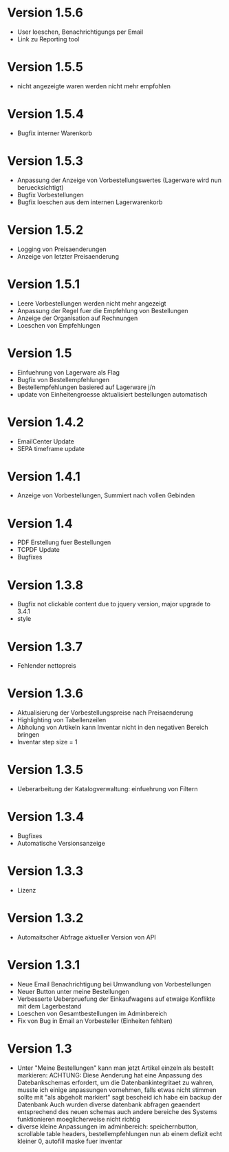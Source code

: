 # Version 1.5.6
- User loeschen, Benachrichtigungs per Email
- Link zu Reporting tool

# Version 1.5.5
- nicht angezeigte waren werden nicht mehr empfohlen

# Version 1.5.4
- Bugfix interner Warenkorb

# Version 1.5.3
- Anpassung der Anzeige von Vorbestellungswertes (Lagerware wird nun beruecksichtigt)
- Bugfix Vorbestellungen
- Bugfix loeschen aus dem internen Lagerwarenkorb

# Version 1.5.2
- Logging von Preisaenderungen
- Anzeige von letzter Preisaenderung

# Version 1.5.1
- Leere Vorbestellungen werden nicht mehr angezeigt
- Anpassung der Regel fuer die Empfehlung von Bestellungen
- Anzeige der Organisation auf Rechnungen
- Loeschen von Empfehlungen

# Version 1.5
- Einfuehrung von Lagerware als Flag
- Bugfix von Bestellempfehlungen
- Bestellempfehlungen basiered auf Lagerware j/n
- update von Einheitengroesse aktualisiert bestellungen automatisch

# Version 1.4.2
- EmailCenter Update
- SEPA timeframe update

# Version 1.4.1
- Anzeige von Vorbestellungen, Summiert nach vollen Gebinden

# Version 1.4
- PDF Erstellung fuer Bestellungen
- TCPDF Update
- Bugfixes

# Version 1.3.8
- Bugfix not clickable content due to jquery version, major upgrade to 3.4.1
- style

# Version 1.3.7
- Fehlender nettopreis

# Version 1.3.6
- Aktualisierung der Vorbestellungspreise nach Preisaenderung
- Highlighting von Tabellenzeilen
- Abholung von Artikeln kann Inventar nicht in den negativen Bereich bringen
- Inventar step size = 1

# Version 1.3.5
- Ueberarbeitung der Katalogverwaltung: einfuehrung von Filtern

# Version 1.3.4
- Bugfixes
- Automatische Versionsanzeige

# Version 1.3.3
- Lizenz

# Version 1.3.2
- Automaitscher Abfrage aktueller Version von API

# Version 1.3.1
- Neue Email Benachrichtigung bei Umwandlung von Vorbestellungen
- Neuer Button unter meine Bestellungen
- Verbesserte Ueberpruefung der Einkaufwagens auf etwaige Konflikte mit dem Lagerbestand
- Loeschen von Gesamtbestellungen im Adminbereich
- Fix von Bug in Email an Vorbesteller (Einheiten fehlten)

# Version 1.3
- Unter "Meine Bestellungen" kann man jetzt Artikel einzeln als bestellt markieren:
	ACHTUNG: Diese Aenderung hat eine Anpassung des Datebankschemas erfordert, um die Datenbankintegritaet zu wahren, musste ich einige anpassungen vornehmen, falls etwas nicht stimmen sollte mit "als abgeholt markiert" sagt bescheid ich habe ein backup der Datenbank
	Auch wurden diverse datenbank abfragen geaendert entsprechend des neuen schemas auch andere bereiche des Systems funktionieren moeglicherweise nicht richtig
- diverse kleine Anpassungen im adminbereich: speichernbutton, scrollable table headers, bestellempfehlungen nun ab einem defizit echt kleiner 0, autofill maske fuer inventar